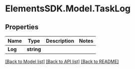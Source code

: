 # ElementsSDK.Model.TaskLog

## Properties

Name | Type | Description | Notes
------------ | ------------- | ------------- | -------------
**Log** | **string** |  | 

[[Back to Model list]](../#documentation-for-models) [[Back to API list]](../#documentation-for-api-endpoints) [[Back to README]](../)

